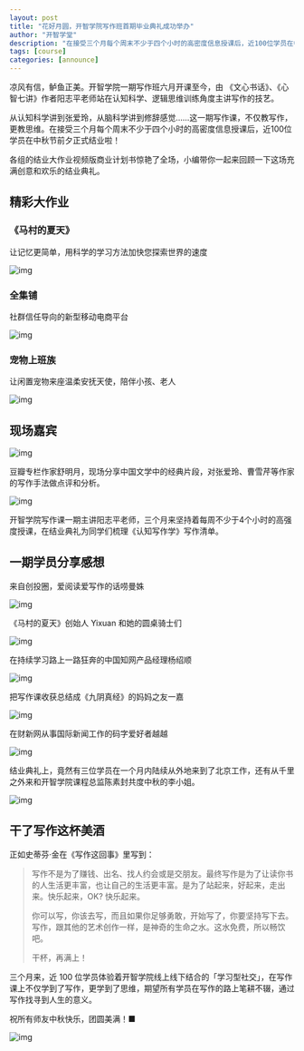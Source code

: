 ```yaml
---
layout: post
title: "花好月圆，开智学院写作班首期毕业典礼成功举办"
author: "开智学堂"
description: "在接受三个月每个周末不少于四个小时的高密度信息授课后，近100位学员在中秋节前夕正式结业啦！"
tags: [course]
categories: [announce]
---
```


凉风有信，鲈鱼正美。开智学院一期写作班六月开课至今，由 《文心书话》、《心智七讲》作者阳志平老师站在认知科学、逻辑思维训练角度主讲写作的技艺。

从认知科学讲到张爱玲，从脑科学讲到修辞感觉……这一期写作课，不仅教写作，更教思维。在接受三个月每个周末不少于四个小时的高密度信息授课后，近100位学员在中秋节前夕正式结业啦！

各组的结业大作业视频版商业计划书惊艳了全场，小编带你一起来回顾一下这场充满创意和欢乐的结业典礼。

## 精彩大作业

### 《马村的夏天》

让记忆更简单，用科学的学习方法加快您探索世界的速度

![img](http://7xnt32.com1.z0.glb.clouddn.com/2017-10-25-123612.jpg)

### 全集铺

社群信任导向的新型移动电商平台

![img](http://7xnt32.com1.z0.glb.clouddn.com/2017-10-25-124052.jpg)

### 宠物上班族

让闲置宠物来座温柔安抚天使，陪伴小孩、老人

![img](http://7xnt32.com1.z0.glb.clouddn.com/2017-10-25-124057.jpg)

## 现场嘉宾

![img](http://7xnt32.com1.z0.glb.clouddn.com/2017-10-25-124102.jpg)

豆瓣专栏作家舒明月，现场分享中国文学中的经典片段，对张爱玲、曹雪芹等作家的写作手法做点评和分析。

![img](http://7xnt32.com1.z0.glb.clouddn.com/2017-10-25-124106.jpg)

开智学院写作课一期主讲阳志平老师，三个月来坚持着每周不少于4个小时的高强度授课，在结业典礼为同学们梳理《认知写作学》写作清单。

## 一期学员分享感想

来自创投圈，爱阅读爱写作的话唠曼姝

![img](http://7xnt32.com1.z0.glb.clouddn.com/2017-10-25-124109.jpg)

《马村的夏天》创始人 Yixuan 和她的圆桌骑士们

![img](http://7xnt32.com1.z0.glb.clouddn.com/2017-10-25-124113.jpg)

在持续学习路上一路狂奔的中国知网产品经理杨绍顺

![img](http://7xnt32.com1.z0.glb.clouddn.com/2017-10-25-124116.jpg)

把写作课收获总结成《九阴真经》的妈妈之友一嘉

![img](http://7xnt32.com1.z0.glb.clouddn.com/2017-10-25-124120.jpg)

在财新网从事国际新闻工作的码字爱好者越越

![img](http://7xnt32.com1.z0.glb.clouddn.com/2017-10-25-124123.jpg)

结业典礼上，竟然有三位学员在一个月内陆续从外地来到了北京工作，还有从千里之外来和开智学院课程总监陈素封共度中秋的李小姐。

![img](http://7xnt32.com1.z0.glb.clouddn.com/2017-10-25-124126.jpg)

## 干了写作这杯美酒

正如史蒂芬·金在《写作这回事》里写到：

> 写作不是为了赚钱、出名、找人约会或是交朋友。最终写作是为了让读你书的人生活更丰富，也让自己的生活更丰富。是为了站起来，好起来，走出来。快乐起来，OK? 快乐起来。
>
> 你可以写，你该去写，而且如果你足够勇敢，开始写了，你要坚持写下去。写作，跟其他的艺术创作一样，是神奇的生命之水。这水免费，所以畅饮吧。
>
> 干杯，再满上！

三个月来，近 100 位学员体验着开智学院线上线下结合的「学习型社交」，在写作课上不仅学到了写作，更学到了思维，期望所有学员在写作的路上笔耕不辍，通过写作找寻到人生的意义。

祝所有师友中秋快乐，团圆美满！■

![img](http://7xnt32.com1.z0.glb.clouddn.com/2017-10-25-124130.jpg)

